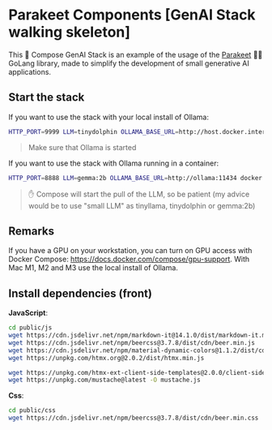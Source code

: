 # Parakeet Components [GenAI Stack walking skeleton]

This 🐳 Compose GenAI Stack is an example of the usage of the [Parakeet](https://github.com/parakeet-nest/parakeet) 🦜🪺 GoLang library, made to simplify the development of small generative AI applications.

## Start the stack

If you want to use the stack with your local install of Ollama:

```bash
HTTP_PORT=9999 LLM=tinydolphin OLLAMA_BASE_URL=http://host.docker.internal:11434 docker compose --profile webapp up
```
> Make sure that Ollama is started

If you want to use the stack with Ollama running in a container:
```bash
HTTP_PORT=8888 LLM=gemma:2b OLLAMA_BASE_URL=http://ollama:11434 docker compose --profile container up
```

> ✋ Compose will start the pull of the LLM, so be patient (my advice would be to use "small LLM" as tinyllama, tinydolphin or gemma:2b)

## Remarks

If you have a GPU on your workstation, you can turn on GPU access with Docker Compose: https://docs.docker.com/compose/gpu-support. With Mac M1, M2 and M3 use the local install of Ollama.

## Install dependencies (front)

**JavaScript**:
```bash
cd public/js
wget https://cdn.jsdelivr.net/npm/markdown-it@14.1.0/dist/markdown-it.min.js
wget https://cdn.jsdelivr.net/npm/beercss@3.7.8/dist/cdn/beer.min.js
wget https://cdn.jsdelivr.net/npm/material-dynamic-colors@1.1.2/dist/cdn/material-dynamic-colors.min.js
wget https://unpkg.com/htmx.org@2.0.2/dist/htmx.min.js

wget https://unpkg.com/htmx-ext-client-side-templates@2.0.0/client-side-templates.js
wget https://unpkg.com/mustache@latest -O mustache.js
```

**Css**:
```bash
cd public/css
wget https://cdn.jsdelivr.net/npm/beercss@3.7.8/dist/cdn/beer.min.css
```
